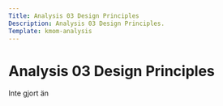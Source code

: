 ```yaml
---
Title: Analysis 03 Design Principles
Description: Analysis 03 Design Principles.
Template: kmom-analysis
---
```


Analysis 03 Design Principles
==========================

Inte gjort än
